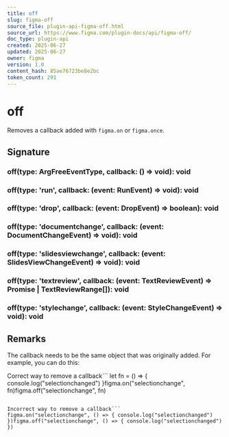 ```yaml
---
title: off
slug: figma-off
source_file: plugin-api-figma-off.html
source_url: https://www.figma.com/plugin-docs/api/figma-off/
doc_type: plugin-api
created: 2025-06-27
updated: 2025-06-27
owner: figma
version: 1.0
content_hash: 85ae76723be8e2bc
token_count: 291
---
```

# off

Removes a callback added with `figma.on` or `figma.once`.

## Signature

### off(type: ArgFreeEventType, callback: () => void): void

### off(type: 'run', callback: (event: RunEvent) => void): void

### off(type: 'drop', callback: (event: DropEvent) => boolean): void

### off(type: 'documentchange', callback: (event: DocumentChangeEvent) => void): void

### off(type: 'slidesviewchange', callback: (event: SlidesViewChangeEvent) => void): void

### off(type: 'textreview', callback: (event: TextReviewEvent) => Promise | TextReviewRange[]): void

### off(type: 'stylechange', callback: (event: StyleChangeEvent) => void): void

## Remarks

The callback needs to be the same object that was originally added. For example, you can do this:

Correct way to remove a callback```
let fn = () => { console.log("selectionchanged") }figma.on("selectionchange", fn)figma.off("selectionchange", fn)
```whereas the following won't work, because the function objects are different:

Incorrect way to remove a callback```
figma.on("selectionchange", () => { console.log("selectionchanged") })figma.off("selectionchange", () => { console.log("selectionchanged") })
```